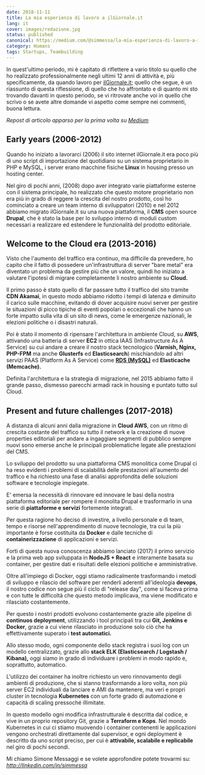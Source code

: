 ```yaml
---
date: 2018-11-11
title: La mia esperienza di lavoro a ilGiornale.it
lang: it
cover: images/redazione.jpg
status: published
canonical: https://medium.com/@simmessa/la-mia-esperienza-di-lavoro-a-ilgiornale-it-327bdf543fa3
category: Humans
tags: Startups, Teambuilding
---
```


In quest'ultimo periodo, mi è capitato di riflettere a vario titolo su quello che ho realizzato professionalmente negli ultimi 12 anni di attività e, più specificamente, da quando lavoro per [ilGiornale.it](http://www.ilgiornale.it); quello che segue, è un riassunto di questa riflessione, di quello che ho affrontato e di quanto mi sto trovando davanti in questo periodo, se vi ritrovate anche voi in quello che scrivo o se avete altre domande vi aspetto come sempre nei commenti, buona lettura.

*Repost di articolo apparso per la prima volta su [Medium](https://medium.com/@simmessa/la-mia-esperienza-di-lavoro-a-ilgiornale-it-327bdf543fa3)*

## Early years (2006-2012)

Quando ho iniziato a lavorarci (2006) il sito internet ilGiornale.it era poco più di uno script di importazione del quotidiano su un sistema proprietario in PHP e MySQL, i server erano macchine fisiche **Linux** in housing presso un hosting center.

Nel giro di pochi anni, (2008) dopo aver integrato varie piattaforme esterne con il sistema principale, ho realizzato che questo motore proprietario non era più in grado di reggere la crescita del nostro prodotto, così ho cominciato a creare un team interno di sviluppatori (2010) e nel 2012 abbiamo migrato ilGiornale.it su una nuova piattaforma, il **CMS** open source **Drupal**, che è stato la base per lo sviluppo interno di moduli custom necessari a realizzare ed estendere le funzionalità del prodotto editoriale.

## Welcome to the Cloud era (2013-2016)

Visto che l'aumento del traffico era continuo, ma difficile da prevedere, ho capito che il fatto di possedere un'infrastruttura di server "bare metal" era diventato un problema da gestire più che un valore, quindi ho iniziato a valutare l'ipotesi di migrare completamente li nostro ambiente su **Cloud.**

Il primo passo è stato quello di far passare tutto il traffico del sito tramite **CDN Akamai**, in questo modo abbiamo ridotto i tempi di latenza e diminuito il carico sulle macchine, evitando di dover acquisire nuovi server per gestire le situazioni di picco tipiche di eventi popolari o eccezionali che hanno un forte impatto sulla vita di un sito di news, come le emergenze nazionali, le elezioni politiche o i disastri naturali.

Poi è stato il momento di ripensare l'architettura in ambiente Cloud, su **AWS**, attivando una batteria di server **EC2** in ottica IAAS (Infrastructure As A Service) su cui andare a creare il nostro stack tecnologico (**Varnish, Nginx, PHP-FPM** ma anche **Glusterfs** ed **Elasticsearch**) mischiandolo ad altri servizi PAAS (Platform As A Service) come [**RDS (MySQL)**](/fare-un-dump-da-uno-snapshot-rds-con-python-e-terraform) ed **Elasticache (Memcache).**

Definita l'architettura e la strategia di migrazione, nel 2015 abbiamo fatto il grande passo, dismesso parecchi armadi rack in housing e puntato tutto sul Cloud.

## Present and future challenges (2017-2018)

A distanza di alcuni anni dalla migrazione in **Cloud AWS**, con un ritmo di crescita costante del traffico su tutto il network e la creazione di nuove properties editoriali per andare a ingaggiare segmenti di pubblico sempre nuovi sono emerse anche le principali problematiche legate alle prestazioni del CMS.

Lo sviluppo del prodotto su una piattaforma CMS monolitica come Drupal ci ha reso evidenti i problemi di scalabilità delle prestazioni all'aumento del traffico e ha richiesto una fase di analisi approfondita delle soluzioni software e tecnologie impiegate.

E' emersa la necessità di rinnovare ed innovare le basi della nostra piattaforma editoriale per rompere il monolita Drupal e trasformarlo in una serie di **piattaforme e servizi** fortemente integrati.

Per questa ragione ho deciso di investire, a livello personale e di team, tempo e risorse nell'apprendimento di nuove tecnologie, tra cui la più importante è forse costituita da **Docker** e dalle tecniche di **containerizzazione** di applicazioni e servizi.

Forti di questa nuova conoscenza abbiamo lanciato (2017) il primo servizio e la prima web app sviluppata in **NodeJS + React** e interamente basata su container, per gestire dati e risultati delle elezioni politiche e amministrative.

Oltre all'impiego di Docker, oggi stiamo radicalmente trasformando i metodi di sviluppo e rilascio del software per renderli aderenti all'ideologia **devops**, il nostro codice non segue più il ciclo di "release day", come si faceva prima e con tutte le difficoltà che questo metodo implicava, ma viene modificato e rilasciato costantemente.

Per questo i nostri prodotti evolvono costantemente grazie alle pipeline di **continuos deployment**, utilizzando i tool principali tra cui **Git, Jenkins e Docker**, grazie a cui viene rilasciato in produzione solo ciò che ha effettivamente superato i **test automatici.**

Allo stesso modo, ogni componente dello stack registra i suoi log con un modello centralizzato, grazie allo **stack ELK (Elasticsearch / Logstash / Kibana),** oggi siamo in grado di individuare i problemi in modo rapido e, soprattutto, automatico.

L'utilizzo dei container ha inoltre richiesto un vero rinnovamento degli ambienti di produzione, che si stanno trasformando a loro volta, non più server EC2 individuali da lanciare e AMI da mantenere, ma veri e propri cluster in tecnologia **Kubernetes** con un forte grado di automazione e capacità di scaling pressoché illimitate.

In questo modello ogni modifica infrastrutturale è descritta dal codice, e vive in un proprio repository Git, grazie a **Terraform e Kops**. Nel mondo Kubernetes in cui ci stiamo muovendo i container contenenti le applicazioni vengono orchestrati direttamente dal supervisor, e ogni deployment è descritto da uno script preciso, per cui è **attivabile, scalabile e replicabile** nel giro di pochi secondi.

Mi chiamo Simone Messaggi e se volete approfondire potete trovarmi su:
*http://linkedin.com/in/simmessa*